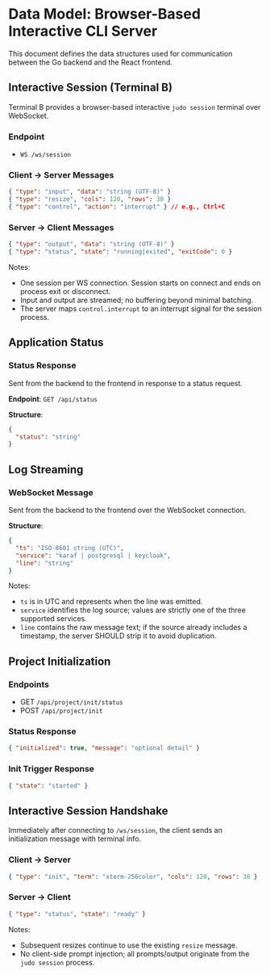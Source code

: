# Data Model: Browser-Based Interactive CLI Server

This document defines the data structures used for communication between the Go backend and the React frontend.

## Interactive Session (Terminal B)

Terminal B provides a browser-based interactive `judo session` terminal over WebSocket.

### Endpoint
- `WS /ws/session`

### Client → Server Messages
```json
{ "type": "input", "data": "string (UTF-8)" }
{ "type": "resize", "cols": 120, "rows": 30 }
{ "type": "control", "action": "interrupt" } // e.g., Ctrl+C
```

### Server → Client Messages
```json
{ "type": "output", "data": "string (UTF-8)" }
{ "type": "status", "state": "running|exited", "exitCode": 0 }
```

Notes:
- One session per WS connection. Session starts on connect and ends on process exit or disconnect.
- Input and output are streamed; no buffering beyond minimal batching.
- The server maps `control.interrupt` to an interrupt signal for the session process.

## Application Status

### Status Response
Sent from the backend to the frontend in response to a status request.

**Endpoint**: `GET /api/status`

**Structure**:
```json
{
  "status": "string"
}
```

## Log Streaming

### WebSocket Message
Sent from the backend to the frontend over the WebSocket connection.

**Structure**:
```json
{
  "ts": "ISO-8601 string (UTC)",
  "service": "karaf | postgresql | keycloak",
  "line": "string"
}
```

Notes:
- `ts` is in UTC and represents when the line was emitted.
- `service` identifies the log source; values are strictly one of the three supported services.
- `line` contains the raw message text; if the source already includes a timestamp, the server SHOULD strip it to avoid duplication.

## Project Initialization

### Endpoints
- GET `/api/project/init/status`
- POST `/api/project/init`

### Status Response
```json
{ "initialized": true, "message": "optional detail" }
```

### Init Trigger Response
```json
{ "state": "started" }
```

## Interactive Session Handshake

Immediately after connecting to `/ws/session`, the client sends an initialization message with terminal info.

### Client → Server
```json
{ "type": "init", "term": "xterm-256color", "cols": 120, "rows": 30 }
```

### Server → Client
```json
{ "type": "status", "state": "ready" }
```

Notes:
- Subsequent resizes continue to use the existing `resize` message.
- No client-side prompt injection; all prompts/output originate from the `judo session` process.
